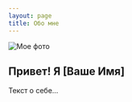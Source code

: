 ```yaml
---
layout: page
title: Обо мне
---
```

![Мое фото](/assets/avatar.jpg)
## Привет! Я [Ваше Имя]
Текст о себе...
